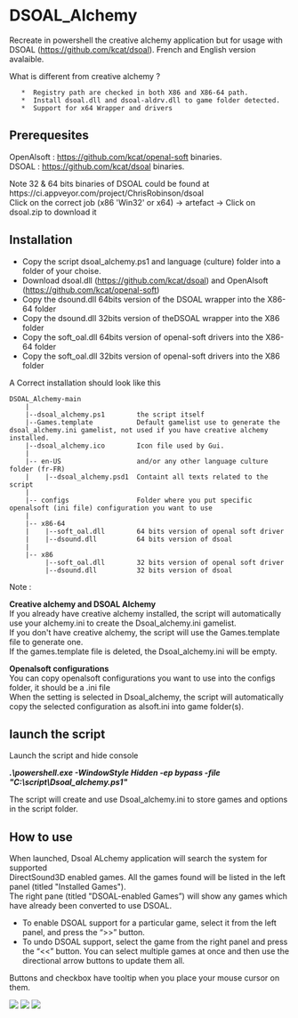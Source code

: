 # DSOAL_Alchemy
Recreate in powershell the creative alchemy application but for usage with DSOAL (https://github.com/kcat/dsoal).
French and English version avalaible.

   What is different from creative alchemy ?
   
       *  Registry path are checked in both X86 and X86-64 path.
       *  Install dsoal.dll and dsoal-aldrv.dll to game folder detected.
       *  Support for x64 Wrapper and drivers
       
    
## Prerequesites
OpenAlsoft : https://github.com/kcat/openal-soft binaries.<br>
DSOAL : https://github.com/kcat/dsoal binaries.

<p>Note 32 & 64 bits binaries of DSOAL could be found at https://ci.appveyor.com/project/ChrisRobinson/dsoal<br>
Click on the correct job (x86 'Win32' or x64) -> artefact -> Click on dsoal.zip to download it</p>

## Installation

* Copy the script dsoal_alchemy.ps1 and language (culture) folder into a folder of your choise.
* Download dsoal.dll (https://github.com/kcat/dsoal)  and OpenAlsoft (https://github.com/kcat/openal-soft)
* Copy the dsound.dll 64bits version of the DSOAL wrapper into the X86-64 folder
* Copy the dsound.dll 32bits version of theDSOAL wrapper into the X86 folder
* Copy the soft_oal.dll 64bits version of openal-soft drivers into the X86-64 folder
* Copy the soft_oal.dll 32bits version of openal-soft drivers into the X86 folder

A Correct installation should look like this

```
DSOAL_Alchemy-main
    |
    |--dsoal_alchemy.ps1        the script itself
    |--Games.template           Default gamelist use to generate the dsoal_alchemy.ini gamelist, not used if you have creative alchemy installed.
    |--dsoal_alchemy.ico        Icon file used by Gui.
    | 
    |-- en-US                   and/or any other language culture folder (fr-FR)
    |    |--dsoal_alchemy.psd1  Containt all texts related to the script
    | 
    |-- configs                 Folder where you put specific openalsoft (ini file) configuration you want to use
    |
    |-- x86-64
    |    |--soft_oal.dll        64 bits version of openal soft driver
    |    |--dsound.dll          64 bits version of dsoal
    |
    |-- x86
         |--soft_oal.dll        32 bits version of openal soft driver
         |--dsound.dll          32 bits version of dsoal
```


Note : 

**Creative alchemy and DSOAL Alchemy**<br>
If you already have creative alchemy installed, the script will automatically use your alchemy.ini to create the Dsoal_alchemy.ini gamelist.<br>
If you don't have creative alchemy, the script will use the Games.template file to generate one.<br>
If the games.template file is deleted, the Dsoal_alchemy.ini will be empty.

**Openalsoft configurations**<br>
You can copy openalsoft configurations you want to use into the configs folder, it should be a .ini file<br>
When the setting is selected in Dsoal_alchemy, the script will automatically copy the selected configuration as alsoft.ini into game folder(s).

## launch the script  
Launch the script and hide console

***.\powershell.exe -WindowStyle Hidden -ep bypass -file "C:\script\Dsoal_alchemy.ps1"***

The script will create and use Dsoal_alchemy.ini to store games and options in the script folder.

## How to use

<p>When launched, Dsoal ALchemy application will search the system for supported<br>
DirectSound3D enabled games. All the games found will be listed in the left panel (titled
"Installed Games").<br>The right pane (titled "DSOAL-enabled Games”) will show any
games which have already been converted to use DSOAL.</p>

* To enable DSOAL support for a particular game, select it from the left panel, and press
the “>>” button. 
* To undo DSOAL support, select the game from the right panel and
press the “<<” button. You can select multiple games at once and then use the directional
arrow buttons to update them all.

Buttons and checkbox have tooltip when you place your mouse cursor on them.


<img src="https://i.imgur.com/3ZXPCkO.png">
<img src="https://i.imgur.com/HZrG3Qv.png">
<img src="https://i.imgur.com/EUPhc4S.png">
